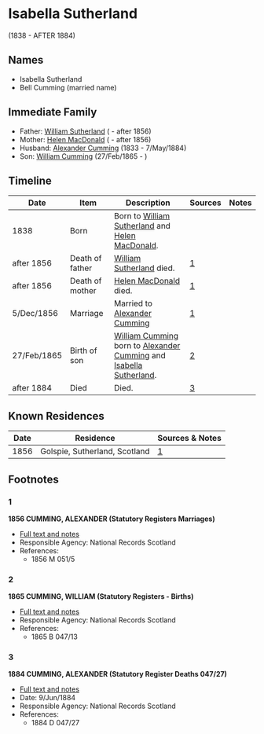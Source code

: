 ﻿---
layout: person
subject_key: i79967653
permalink: /people/i79967653
---

# Isabella Sutherland
(1838 - AFTER 1884)

## Names

* Isabella Sutherland
* Bell Cumming (married name)

## Immediate Family

* Father: [William Sutherland](./@72992640@-william-sutherland-b-d1856.md) ( - after 1856)
* Mother: [Helen MacDonald](./@83660564@-helen-macdonald-b-d1856.md) ( - after 1856)
* Husband: [Alexander Cumming](./@7028096@-alexander-cumming-b1833-d1884-5-7.md) (1833 - 7/May/1884)
* Son: [William Cumming](./@90082380@-william-cumming-b1865-2-27-d.md) (27/Feb/1865 - )

## Timeline

Date | Item | Description | Sources | Notes
---|---|---|---|---
1838 | Born | Born to [William Sutherland](./@72992640@-william-sutherland-b-d1856.md) and [Helen MacDonald](./@83660564@-helen-macdonald-b-d1856.md). |  | 
after 1856 | Death of father | [William Sutherland](./@72992640@-william-sutherland-b-d1856.md) died. | [1](#1) | 
after 1856 | Death of mother | [Helen MacDonald](./@83660564@-helen-macdonald-b-d1856.md) died. | [1](#1) | 
5/Dec/1856 | Marriage | Married to [Alexander Cumming](./@7028096@-alexander-cumming-b1833-d1884-5-7.md)  | [1](#1) | 
27/Feb/1865 | Birth of son | [William Cumming](./@90082380@-william-cumming-b1865-2-27-d.md) born to [Alexander Cumming](./@7028096@-alexander-cumming-b1833-d1884-5-7.md) and [Isabella Sutherland](./@79967653@-isabella-sutherland-b1838-d1884.md). | [2](#2) | 
after 1884 | Died | Died. | [3](#3) | 

## Known Residences

Date | Residence | Sources & Notes
---|---|---
1856 | Golspie, Sutherland, Scotland | [1](#1)

## Footnotes

### 1

**1856 CUMMING, ALEXANDER (Statutory Registers Marriages)**

* [Full text and notes](../sources/@68937264@-1856-cumming,-alexander-statutory-registers-marriages-.md)
* Responsible Agency: National Records Scotland
* References: 
  * 1856 M 051/5

### 2

**1865 CUMMING, WILLIAM (Statutory Registers - Births)**

* [Full text and notes](../sources/@65409036@-1865-cumming,-william-statutory-registers-births-.md)
* Responsible Agency: National Records Scotland
* References: 
  * 1865 B 047/13

### 3

**1884 CUMMING, ALEXANDER (Statutory Register Deaths 047/27)**

* [Full text and notes](../sources/@82952138@-1884-cumming,-alexander-statutory-register-deaths-047-27-.md)
* Date: 9/Jun/1884
* Responsible Agency: National Records Scotland
* References: 
  * 1884 D 047/27

